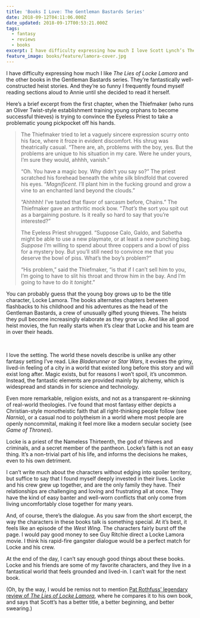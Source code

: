 ```yaml
---
title: 'Books I Love: The Gentleman Bastards Series'
date: 2018-09-12T04:11:06.000Z
date_updated: 2018-09-17T00:53:21.000Z
tags:
  - fantasy
  - reviews
  - books
excerpt: I have difficulty expressing how much I love Scott Lynch’s The Lies of Locke Lamora and all the other books in the Gentleman Bastards series. They’re fantastically well-constructed and funny heist stories.
feature_image: books/feature/lamora-cover.jpg
---
```


I have difficulty expressing how much I like _The Lies of Locke Lamora_ and the other books in the Gentleman Bastards series. They’re fantastically well-constructed heist stories. And they’re so funny I frequently found myself reading sections aloud to Annie until she decided to read it herself.

Here’s a brief excerpt from the first chapter, when the Thiefmaker (who runs an Oliver Twist-style establishment training young orphans to become successful thieves) is trying to convince the Eyeless Priest to take a problematic young pickpocket off his hands.

> The Thiefmaker tried to let a vaguely sincere expression scurry onto his face, where it froze in evident discomfort. His shrug was theatrically casual. “There are, ah, problems with the boy, yes. But the problems are unique to his situation in my care. Were he under yours, I’m sure they would, ahhhh, vanish.”
>
> “Oh. You have a magic boy. Why didn’t you say so?” The priest scratched his forehead beneath the white silk blindfold that covered his eyes. “_Magnificent_. I’ll plant him in the fucking ground and grow a vine to an enchanted land beyond the clouds.”
>
> “Ahhhhh! I’ve tasted that flavor of sarcasm before, Chains.” The Thiefmaker gave an arthritic mock bow. “_That’s_ the sort you spit out as a bargaining posture. Is it really so hard to say that you’re interested?”
>
> The Eyeless Priest shrugged. “Suppose Calo, Galdo, and Sabetha might be able to use a new playmate, or at least a new punching bag. _Suppose_ I’m willing to spend about three coppers and a bowl of piss for a mystery boy. But you’ll still need to convince me that you deserve the bowl of piss. What’s the boy’s problem?”
>
> “His problem,” said the Thiefmaker, “is that if I can’t sell him to you, I’m going to have to slit his throat and throw him in the bay. And I’m going to have to do it _tonight_.”

You can probably guess that the young boy grows up to be the title character, Locke Lamora. The books alternates chapters between flashbacks to his childhood and his adventures as the head of the Gentleman Bastards, a crew of unusually gifted young thieves. The heists they pull become increasingly elaborate as they grow up. And like all good heist movies, the fun really starts when it’s clear that Locke and his team are in over their heads.

<div class="media-triptych">

<img src="{{ 'books/lamora1.jpg' | imgPath }}" alt="" sizes="{{ media.triptych.sizes }}" eleventy:widths="{{ media.triptych.widths }}">

<img src="{{ 'books/lamora2.jpg' | imgPath }}" alt="" sizes="{{ media.triptych.sizes }}" eleventy:widths="{{ media.triptych.widths }}">

<img src="{{ 'books/lamora3.jpg' | imgPath }}" alt="" sizes="{{ media.triptych.sizes }}" eleventy:widths="{{ media.triptych.widths }}">

</div>

I love the setting. The world these novels describe is unlike any other fantasy setting I’ve read. Like _Bladerunner_ or _Star Wars_, it evokes the grimy, lived-in feeling of a city in a world that existed long before this story and will exist long after. Magic exists, but for reasons I won’t spoil, it’s uncommon. Instead, the fantastic elements are provided mainly by alchemy, which is widespread and stands in for science and technology.

Even more remarkable, religion exists, and not as a transparent re-skinning of real-world theologies. I’ve found that most fantasy either depicts a Christian-style monotheistic faith that all right-thinking people follow (see _Narnia_), or a casual nod to polytheism in a world where most people are openly noncommital, making it feel more like a modern secular society (see _Game of Thrones_).

Locke is a priest of the Nameless Thirteenth, the god of thieves and criminals, and a secret member of the pantheon. Locke’s faith is not an easy thing. It’s a non-trivial part of his life, and informs the decisions he makes, even to his own detriment.

I can’t write much about the characters without edging into spoiler territory, but suffice to say that I found myself deeply invested in their lives. Locke and his crew grew up together, and are the only family they have. Their relationships are challenging and loving and frustrating all at once. They have the kind of easy banter and well-worn conflicts that only come from living uncomfortably close together for many years.

And, of course, there’s the dialogue. As you saw from the short excerpt, the way the characters in these books talk is something special. At it’s best, it feels like an episode of the _West Wing_. The characters fairly burst off the page. I would pay good money to see Guy Ritchie direct a Locke Lamora movie. I think his rapid-fire gangster dialogue would be a perfect match for Locke and his crew.

At the end of the day, I can’t say enough good things about these books. Locke and his friends are some of my favorite characters, and they live in a fantastical world that feels grounded and lived-in. I can’t wait for the next book.

(Oh, by the way, I would be remiss not to mention [Pat Rothfuss’ legendary review of _The Lies of Locke Lamora_](https://www.goodreads.com/review/show/99607064), where he compares it to his own book, and says that Scott’s has a better title, a better beginning, and better swearing.)
